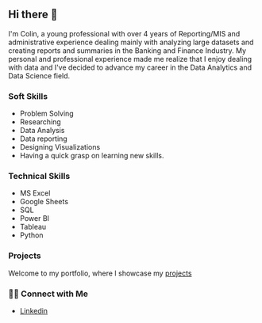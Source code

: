 ## Hi there 👋

I'm Colin, a young professional with over 4 years of Reporting/MIS and administrative experience dealing mainly with analyzing large datasets and creating reports and summaries in the Banking and Finance Industry. My personal and professional experience made me realize that I enjoy dealing with data and I've decided to advance my career in the Data Analytics and Data Science field.

### Soft Skills
- Problem Solving
- Researching
- Data Analysis
- Data reporting
- Designing Visualizations
- Having a quick grasp on learning new skills. 

### Technical Skills 
- MS Excel
- Google Sheets
- SQL
- Power BI
- Tableau
- Python

### Projects
Welcome to my portfolio, where I showcase my [projects](https://github.com/colinryanx/Portfolio-Guide/blob/main/README.md)

### 👋🏻 Connect with Me
- [Linkedin](https://www.linkedin.com/in/colinsubido)
